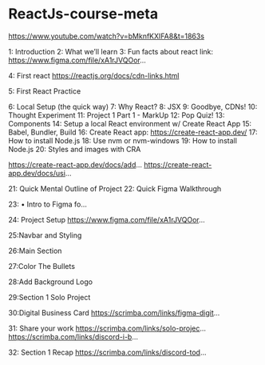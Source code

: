 # ReactJs-course-meta

https://www.youtube.com/watch?v=bMknfKXIFA8&t=1863s


1: Introduction
2: What we’ll learn
3: Fun facts about react link: https://www.figma.com/file/xA1rJVQOor...

4: First react
https://reactjs.org/docs/cdn-links.html

5: First React Practice 

6: Local Setup (the quick way)
7: Why React?
8: JSX
9: Goodbye, CDNs!
10: Thought Experiment
11: Project 1 Part 1 - MarkUp
12: Pop Quiz!
13: Components
14: Setup a local React environment w/ Create React App
15: Babel, Bundler, Build
16: Create React app: https://create-react-app.dev/
17: How to install Node.js
18: Use nvm or nvm-windows
19: How to install Node.js
20: Styles and images with CRA

https://create-react-app.dev/docs/add...
https://create-react-app.dev/docs/usi...

21: Quick Mental Outline of Project 
22: Quick Figma Walkthrough
  

23:  • Intro to Figma fo...  

24: Project Setup
https://www.figma.com/file/xA1rJVQOor...

25:Navbar and Styling 

26:Main Section

27:Color The Bullets

28:Add Background Logo

29:Section 1 Solo Project

30:Digital Business Card https://scrimba.com/links/figma-digit...

31: Share your work https://scrimba.com/links/solo-projec... https://scrimba.com/links/discord-i-b...

32: Section 1 Recap 
https://scrimba.com/links/discord-tod...

